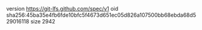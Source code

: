 version https://git-lfs.github.com/spec/v1
oid sha256:45ba35e4fb6fde10bfc5f4673d651ec05d826a107500bb68ebda68d529016118
size 2942
